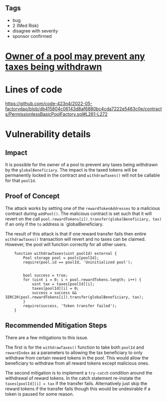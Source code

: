 ## Tags

- bug
- 2 (Med Risk)
- disagree with severity
- sponsor confirmed

# [Owner of a pool may prevent any taxes being withdrawn](https://github.com/code-423n4/2022-05-factorydao-findings/issues/52) 

# Lines of code

https://github.com/code-423n4/2022-05-factorydao/blob/db415804c06143d8af6880bc4cda7222e5463c0e/contracts/PermissionlessBasicPoolFactory.sol#L261-L272


# Vulnerability details

## Impact

It is possible for the owner of a pool to prevent any taxes being withdrawn by the `globalBeneficiary`. The impact is the taxed tokens will be permanently locked in the contract and `withdrawTaxes()` will not be callable for that `poolId`.


## Proof of Concept

The attack works by setting one of the `rewardTokenAddresses` to a malicious contract during `addPool()`. The malicious contract is set such that it will revert on the call `pool.rewardTokens[i]).transfer(globalBeneficiary, tax)` if an only if the `to` address is `globalBeneficiary.

The result of this attack is that if one reward transfer fails then entire `withdrawTaxes()` transaction will revert and no taxes can be claimed. However, the pool will function correctly for all other users.

```solidity
    function withdrawTaxes(uint poolId) external {
        Pool storage pool = pools[poolId];
        require(pool.id == poolId, 'Uninitialized pool');


        bool success = true;
        for (uint i = 0; i < pool.rewardTokens.length; i++) {
            uint tax = taxes[poolId][i];
            taxes[poolId][i] = 0;
            success = success && IERC20(pool.rewardTokens[i]).transfer(globalBeneficiary, tax);
        }
        require(success, 'Token transfer failed');
    }
```

## Recommended Mitigation Steps

There are a few mitigations to this issue.

The first is for the `withdrawTaxes()` function to take both `poolId` and `rewardIndex` as a parameters to allowing the tax beneficiary to only withdraw from certain reward tokens in the pool. This would allow the beneficiary to withdraw from all reward tokens except malicious ones.

The second mitigation is to implement a `try-catch` condition around the withdrawal of reward tokens. In the catch statement re-instate the `taxes[poolId][i] = tax` if the transfer fails. Alternatively just skip the reward tokens if the transfer fails though this would be undesirable if a token is paused for some reason.


